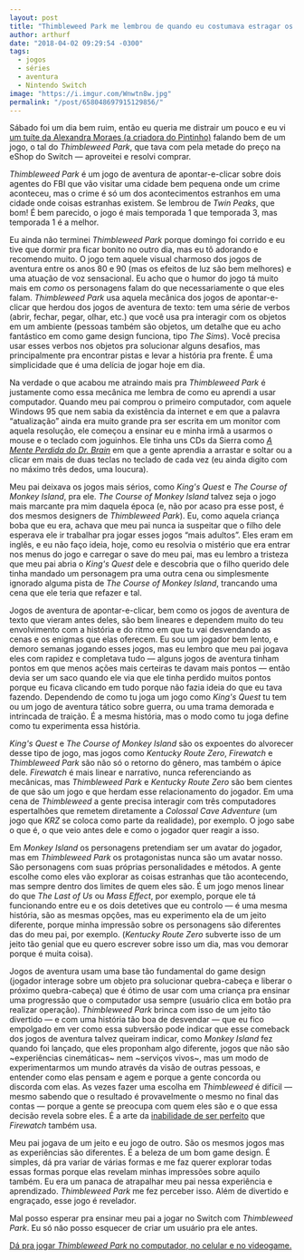 ```yaml
---
layout: post
title: "Thimbleweed Park me lembrou de quando eu costumava estragar os jogos do meu pai"
author: arthurf
date: "2018-04-02 09:29:54 -0300"
tags:
  - jogos
  - séries
  - aventura
  - Nintendo Switch
image: "https://i.imgur.com/Wnwtn8w.jpg"
permalink: "/post/658048697915129856/"
---
```


Sábado foi um dia bem ruim, então eu queria me distrair um pouco e eu vi [um tuíte da Alexandra Moraes (a criadora do Pintinho)](https://twitter.com/alechandracomix/status/979849906897719296) falando bem de um jogo, o tal do _Thimbleweed Park_, que tava com pela metade do preço na eShop do Switch — aproveitei e resolvi comprar.

_Thimbleweed Park_ é um jogo de aventura de apontar-e-clicar sobre dois agentes do FBI que vão visitar uma cidade bem pequena onde um crime aconteceu, mas o crime é só um dos acontecimentos estranhos em uma cidade onde coisas estranhas existem. Se lembrou de _Twin Peaks_, que bom! É bem parecido, o jogo é mais temporada 1 que temporada 3, mas temporada 1 é a melhor.

Eu ainda não terminei _Thimbleweed Park_ porque domingo foi corrido e eu tive que dormir pra ficar bonito no outro dia, mas eu tô adorando e recomendo muito. O jogo tem aquele visual charmoso dos jogos de aventura entre os anos 80 e 90 (mas os efeitos de luz são bem melhores) e uma atuação de voz sensacional. Eu acho que o humor do jogo tá muito mais em _como_ os personagens falam do que necessariamente o que eles falam. _Thimbleweed Park_ usa aquela mecânica dos jogos de apontar-e-clicar que herdou dos jogos de aventura de texto: tem uma série de verbos (abrir, fechar, pegar, olhar, etc.) que você usa pra interagir com os objetos em um ambiente (pessoas também são objetos, um detalhe que eu acho fantástico em como game design funciona, tipo _The Sims_). Você precisa usar esses verbos nos objetos pra solucionar alguns desafios, mas principalmente pra encontrar pistas e levar a história pra frente. É uma simplicidade que é uma delícia de jogar hoje em dia.

Na verdade o que acabou me atraindo mais pra _Thimbleweed Park_ é justamente como essa mecânica me lembra de como eu aprendi a usar computador. Quando meu pai comprou o primeiro computador, com aquele Windows 95 que nem sabia da existência da internet e em que a palavra “atualização” ainda era muito grande pra ser escrita em um monitor com aquela resolução, ele começou a ensinar eu e minha irmã a usarmos o mouse e o teclado com joguinhos. Ele tinha uns CDs da Sierra como _[A Mente Perdida do Dr. Brain](https://en.wikipedia.org/wiki/The_Lost_Mind_of_Dr._Brain)_ em que a gente aprendia a arrastar e soltar ou a clicar em mais de duas teclas no teclado de cada vez (eu ainda digito com no máximo três dedos, uma loucura).

Meu pai deixava os jogos mais sérios, como _King's Quest_ e _The Course of Monkey Island_, pra ele. _The Course of Monkey Island_ talvez seja o jogo mais marcante pra mim daquela época (e, não por acaso pra esse post, é dos mesmos designers de _Thimbleweed Park_). Eu, como aquela criança boba que eu era, achava que meu pai nunca ia suspeitar que o filho dele esperava ele ir trabalhar pra jogar esses jogos “mais adultos”. Eles eram em inglês, e eu não faço ideia, hoje, como eu resolvia o mistério que era entrar nos menus do jogo e carregar o save do meu pai, mas eu lembro a tristeza que meu pai abria o _King's Quest_ dele e descobria que o filho querido dele tinha mandado um personagem pra uma outra cena ou simplesmente ignorado alguma pista de _The Course of Monkey Island_, trancando uma cena que ele teria que refazer e tal.

Jogos de aventura de apontar-e-clicar, bem como os jogos de aventura de texto que vieram antes deles, são bem lineares e dependem muito do teu envolvimento com a história e do ritmo em que tu vai desvendando as cenas e os enigmas que elas oferecem. Eu sou um jogador bem lento, e demoro semanas jogando esses jogos, mas eu lembro que meu pai jogava eles com rapidez e completava tudo — alguns jogos de aventura tinham pontos em que menos ações mais certeiras te davam mais pontos — então devia ser um saco quando ele via que ele tinha perdido muitos pontos porque eu ficava clicando em tudo porque não fazia ideia do que eu tava fazendo. Dependendo de como tu joga um jogo como _King's Quest_ tu tem ou um jogo de aventura tático sobre guerra, ou uma trama demorada e intrincada de traição. É a mesma história, mas o modo como tu joga define como tu experimenta essa história.

_King's Quest_ e _The Course of Monkey Island_ são os expoentes do alvorecer desse tipo de jogo, mas jogos como _Kentucky Route Zero_, _Firewatch_ e _Thimbleweed Park_ são não só o retorno do gênero, mas também o ápice dele. _Firewatch_ é mais linear e narrativo, nunca referenciando as mecânicas, mas _Thimbleweed Park_ e _Kentucky Route Zero_ são bem cientes de que são um jogo e que herdam esse relacionamento do jogador. Em uma cena de _Thimbleweed_ a gente precisa interagir com três computadores espertalhões que remetem diretamente a _Colossal Cave Adventure_ (um jogo que _KRZ_ se coloca como parte da realidade), por exemplo. O jogo sabe o que é, o que veio antes dele e como o jogador quer reagir a isso.

Em _Monkey Island_ os personagens pretendiam ser um avatar do jogador, mas em _Thimbleweed Park_ os protagonistas nunca são um avatar nosso. São personagens com suas próprias personalidades e métodos. A gente escolhe como eles vão explorar as coisas estranhas que tão acontecendo, mas sempre dentro dos limites de quem eles são. É um jogo menos linear do que _The Last of Us_ ou _Mass Effect_, por exemplo, porque ele tá funcionando entre eu e os dois detetives que eu controlo — é uma mesma história, são as mesmas opções, mas eu experimento ela de um jeito diferente, porque minha impressão sobre os personagens são diferentes das do meu pai, por exemplo. (_Kentucky Route Zero_ subverte isso de um jeito tão genial que eu quero escrever sobre isso um dia, mas vou demorar porque é muita coisa).

Jogos de aventura usam uma base tão fundamental do game design (jogador interage sobre um objeto pra solucionar quebra-cabeça e liberar o próximo quebra-cabeça) que é ótimo de usar com uma criança pra ensinar uma progressão que o computador usa sempre (usuário clica em botão pra realizar operação). _Thimbleweed Park_ brinca com isso de um jeito tão divertido — e com uma história tão boa de desvendar — que eu fico empolgado em ver como essa subversão pode indicar que esse comeback dos jogos de aventura talvez queiram indicar, como _Monkey Island_ fez quando foi lançado, que eles proponham algo diferente, jogos que não são ~experiências cinemáticas~ nem ~serviços vivos~, mas um modo de experimentarmos um mundo através da visão de outras pessoas, e entender como elas pensam e agem e porque a gente concorda ou discorda com elas. As vezes fazer uma escolha em _Thimbleweed_ é difícil — mesmo sabendo que o resultado é provavelmente o mesmo no final das contas — porque a gente se preocupa com quem eles são e o que essa decisão revela sobre eles. É a arte da [inabilidade de ser perfeito](https://www.polygon.com/2016/2/12/10966494/firewatch-agency-campo-santo) que _Firewatch_ também usa.

Meu pai jogava de um jeito e eu jogo de outro. São os mesmos jogos mas as experiências são diferentes. É a beleza de um bom game design. É simples, dá pra variar de várias formas e me faz querer explorar todas essas formas porque elas revelam minhas impressões sobre aquilo também. Eu era um panaca de atrapalhar meu pai nessa experiência e aprendizado. _Thimbleweed Park_ me fez perceber isso. Além de divertido e engraçado, esse jogo é revelador.

Mal posso esperar pra ensinar meu pai a jogar no Switch com _Thimbleweed Park_. Eu só não posso esquecer de criar um usuário pra ele antes.

[Dá pra jogar _Thimbleweed Park_ no computador, no celular e no videogame.](https://thimbleweedpark.com)
